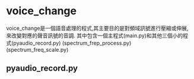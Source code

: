 voice_change
============
voice_change是一個語音處理的程式,其主要目的是對頻域訊號進行壓縮或伸展,來改變對應的聲音訊號的音調.
其中包含一個主程式(main.py)和其他三個小的程式(pyaudio_record.py) (spectrum_frep_process.py) (spectrum_freq_scale.py)

pyaudio_record.py
-----------------
